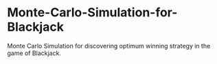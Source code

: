 # Monte-Carlo-Simulation-for-Blackjack
Monte Carlo Simulation for discovering optimum winning strategy in the game of Blackjack.
